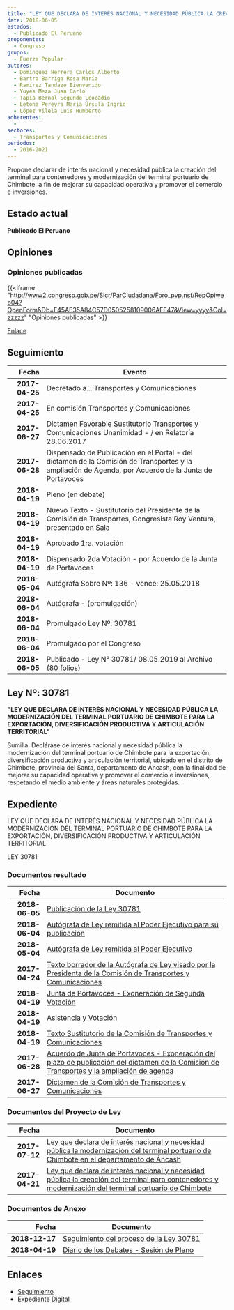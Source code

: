 ```yaml
---
title: "LEY QUE DECLARA DE INTERÉS NACIONAL Y NECESIDAD PÚBLICA LA CREACIÓN DEL TERMINAL PARA CONTENEDORES Y MODERNIZACIÓN DEL TERMINAL PORTUARIO DE CHIMBOTE"
date: 2018-06-05
estados: 
  - Publicado El Peruano
proponentes: 
  - Congreso
grupos: 
  - Fuerza Popular
autores: 
  - Domínguez Herrera Carlos Alberto
  - Bartra Barriga Rosa María
  - Ramírez Tandazo Bienvenido
  - Yuyes Meza Juan Carlo
  - Tapia Bernal Segundo Leocadio
  - Letona Pereyra María Úrsula Ingrid
  - López Vilela Luis Humberto
adherentes: 
  - 
sectores: 
  - Transportes y Comunicaciones
periodos: 
  - 2016-2021
---
```


Propone declarar de interés nacional y necesidad pública la creación del terminal para contenedores y modernización del terminal portuario de Chimbote, a fin de mejorar su capacidad operativa y promover el comercio e inversiones.


## Estado actual

**Publicado El Peruano**

## Opiniones

### Opiniones publicadas

{{<iframe "http://www2.congreso.gob.pe/Sicr/ParCiudadana/Foro_pvp.nsf/RepOpiweb04?OpenForm&Db=F45AE35A84C57D0505258109006AFF47&View=yyyy&Col=zzzzz" "Opiniones publicadas" >}}

[Enlace](http://www2.congreso.gob.pe/Sicr/ParCiudadana/Foro_pvp.nsf/RepOpiweb04?OpenForm&Db=F45AE35A84C57D0505258109006AFF47&View=yyyy&Col=zzzzz)

## Seguimiento

| Fecha | Evento |
|------:|--------|
| **2017-04-25** | Decretado a... Transportes y Comunicaciones|
| **2017-04-25** | En comisión Transportes y Comunicaciones|
| **2017-06-27** | Dictamen Favorable Sustitutorio Transportes y Comunicaciones Unanimidad - / en Relatoría 28.06.2017|
| **2017-06-28** | Dispensado de Publicación en el Portal - del dictamen de la Comisión de Transportes y la ampliación de Agenda, por Acuerdo de la Junta de Portavoces|
| **2018-04-19** | Pleno (en debate)|
| **2018-04-19** | Nuevo Texto - Sustitutorio del Presidente de la Comisión de Transportes, Congresista Roy Ventura, presentado en Sala|
| **2018-04-19** | Aprobado 1ra. votación|
| **2018-04-19** | Dispensado 2da Votación - por Acuerdo de la Junta de Portavoces|
| **2018-05-04** | Autógrafa Sobre Nº: 136 - vence: 25.05.2018|
| **2018-06-04** | Autógrafa - (promulgación)|
| **2018-06-04** | Promulgado Ley Nº: 30781|
| **2018-06-04** | Promulgado por el Congreso|
| **2018-06-05** | Publicado - Ley N° 30781/ 08.05.2019 al Archivo (80 folios)|

## Ley Nº: 30781

**"LEY QUE DECLARA DE INTERÉS NACIONAL Y NECESIDAD PÚBLICA LA MODERNIZACIÓN DEL TERMINAL PORTUARIO DE CHIMBOTE PARA LA EXPORTACIÓN, DIVERSIFICACIÓN PRODUCTIVA Y ARTICULACIÓN TERRITORIAL"**

Sumilla: Declárase de interés nacional y necesidad pública la modernización del terminal portuario de Chimbote para la exportación, diversificación productiva y articulación territorial, ubicado en el distrito de Chimbote, provincia del Santa, departamento de Áncash, con la finalidad de mejorar su capacidad operativa y promover el comercio e inversiones, respetando el medio ambiente y áreas naturales protegidas.


## Expediente

LEY QUE DECLARA DE INTERÉS NACIONAL Y NECESIDAD PÚBLICA LA MODERNIZACIÓN DEL TERMINAL PORTUARIO DE CHIMBOTE PARA LA EXPORTACIÓN, DIVERSIFICACIÓN PRODUCTIVA Y ARTICULACIÓN TERRITORIAL

LEY 30781


### Documentos resultado

| Fecha | Documento |
|------:|--------|
| **2018-06-05** | [Publicación de la Ley 30781](http://www.leyes.congreso.gob.pe/Documentos/2016_2021/ADLP/Normas_Legales/30781-LEY.pdf) |
| **2018-06-04** | [Autógrafa de Ley remitida al Poder Ejecutivo para su publicación](http://www.leyes.congreso.gob.pe/Documentos/2016_2021/ADLP/Texto_Aprobado/AU0127720180604.pdf) |
| **2018-05-04** | [Autógrafa de Ley remitida al Poder Ejecutivo](http://www.leyes.congreso.gob.pe/Documentos/2016_2021/Asistencia_y_Votacion/Proyectos_de_Ley/AV0127720180419.pdf) |
| **2017-04-24** | [Texto borrador de la Autógrafa de Ley visado por la Presidenta de la Comisión de Transportes y Comunicaciones](http://www.leyes.congreso.gob.pe/Documentos/2016_2021/Texto_Borrador_de_Autografa/BAU0127720180424.pdf) |
| **2018-04-19** | [Junta de Portavoces - Exoneración de Segunda Votación](http://www.leyes.congreso.gob.pe/Documentos/2016_2021/Acuerdos/Junta_Portavoces/AJP0127720180419.pdf) |
| **2018-04-19** | [Asistencia y Votación](http://www.leyes.congreso.gob.pe/Documentos/2016_2021/Asistencia_y_Votacion/Proyectos_de_Ley/AV0127720180419.pdf) |
| **2018-04-19** | [Texto Sustitutorio de la Comisión de Transportes y Comunicaciones](http://www.leyes.congreso.gob.pe/Documentos/2016_2021/Texto_Sustitutorio/Proyectos_de_Ley/TS0127720180419.pdf) |
| **2017-06-28** | [Acuerdo de Junta de Portavoces - Exoneración del plazo de publicación del dictamen de la Comisión de Transportes y la ampliación de agenda](http://www.leyes.congreso.gob.pe/Documentos/2016_2021/Acuerdos/Junta_Portavoces/AJP0127720170628.pdf) |
| **2017-06-27** | [Dictamen de la Comisión de Transportes y Comunicaciones](http://www.leyes.congreso.gob.pe/Documentos/2016_2021/Dictamenes/Proyectos_de_Ley/01277DC23MAY20170627.pdf) |

### Documentos del Proyecto de Ley

| Fecha | Documento |
|------:|--------|
| **2017-07-12** | [Ley que declara de interés nacional y necesidad pública la modernización del terminal portuario de Chimbote en el departamento de Áncash](http://www.leyes.congreso.gob.pe/Documentos/2016_2021/Proyectos_de_Ley_y_de_Resoluciones_Legislativas/PL0165220170712.pdf) |
| **2017-04-21** | [Ley que declara de interés nacional y necesidad pública la creación del terminal para contenedores y modernización del terminal portuario de Chimbote](http://www.leyes.congreso.gob.pe/Documentos/2016_2021/Proyectos_de_Ley_y_de_Resoluciones_Legislativas/PL0127720170421.pdf) |

### Documentos de Anexo

| Fecha | Documento |
|------:|--------|
| **2018-12-17** | [Seguimiento del proceso de la Ley 30781](http://www.leyes.congreso.gob.pe/Documentos/2016_2021/Seguimiento_de_Proyectos_de_Ley/01277PL20181217.pdf) |
| **2018-04-19** | [Diario de los Debates - Sesión de Pleno](http://www.leyes.congreso.gob.pe/Documentos/2016_2021/ADLP/Diario_Debates/30781-TDD.pdf) |

## Enlaces 

- [Seguimiento](http://www2.congreso.gob.pe/Sicr/TraDocEstProc/CLProLey2016.nsf/f7fff46988ca05b1052578e100829cc7/184950fe4d0892590525810900603d15?OpenDocument)
- [Expediente Digital](http://www2.congreso.gob.pehttp://www2.congreso.gob.pe/Sicr/TraDocEstProc/CLProLey2016.nsf/f7fff46988ca05b1052578e100829cc7/184950fe4d0892590525810900603d15?OpenDocument&Click=05257FB7005EB655.eb71d0cf91d8294e05256cdf006b5706/$Body/0.1C6C)
